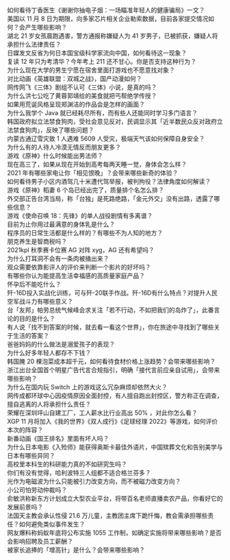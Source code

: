 如何看待丁香医生《谢谢你抽电子烟：一场瞄准年轻人的健康骗局》一文？  
美国以 11 月 8 日为期限，向多家芯片相关企业勒索数据，目前各家提交情况如何？会产生哪些影响？  
湖北 21 岁女孩晨跑遇害，警方通报称嫌疑人为 41 岁男子，已被抓获，嫌疑人将承担什么法律责任？  
日媒发文反省为何日本国宝级科学家流向中国，如何看待这一现象？  
复读 12 年只为考清华？今年考上 211 还不甘心。你是否支持这种行为？  
为什么现在大学的男生宁愿在宿舍里面打游戏也不愿意找对象？  
对比动画《英雄联盟：双城之战》，国产动漫如何？  
网传网飞《三体》剧组不认可《三体》小说，是真的吗？  
为什么洪七公吃了黄蓉郭靖给的美食就把丐帮绝学传授？  
如果用荒诞风格呈现郑渊洁的作品会是怎样的画面？  
为什么我学个 Java 就已经耗尽所有，而有些人还能同时学习多门语言？  
韩国政府拟立法禁食狗肉，受社会意见反对，民调显示其「近半数民众反对政府立法禁食狗肉」，反映了哪些问题？  
内蒙古通辽雪灾致 1 人遇难 5609 人受灾，极端天气该如何保障自身安全？  
为什么有的人待人冷漠无情反而朋友更多？  
游戏《原神》什么时候能出男法师？  
现在高三了，如果从现在开始到高考每两天睡一觉，身体会怎么样？  
2021 年有哪些家电让你「相见恨晚」？会带来哪些新奇的体验？  
如何看待男子小区内酒驾几十米遭代驾举报，被判拘役？法律角度如何解读？  
游戏《原神》稻妻 6 个岛已经出完了，质量排个名怎么排？  
外交部正告台湾当局，称「台独」是死路绝路，「金元外交」没有出路，透露了哪些信息？  
游戏《使命召唤 18：先锋》的单人战役剧情有多离谱？  
目前为止你用过最满意的身体乳是什么？  
程序员的日常生活都是什么样的？有哪些不为人知的地方？  
朋克养生是智商税吗？  
2021kpl 秋季赛卡位赛 AG 对阵 xyg，AG 还有希望吗？  
为什么打耳洞不会有一条肉被捅出来？  
观众需要依靠影评人的评价来判断一个影片的好坏吗？  
有哪些你认为能提高生活幸福感的高质量家庭产品？  
怀孕后不能吃什么？  
歼-16D投入实战化训练，可与歼-20联手作战。歼-16D有什么特点？对提升人民空军战斗力有哪些意义？  
台「友邦」帕劳总统气候峰会求关注「若不行动，不如把我们的岛炸了」，此番言论的目的是什么？  
有人说「找不到答案的时候，就去看一看这个世界」，你在旅途中寻找到了哪些关于生活的答案？  
爸爸妈妈的什么做法是溺爱孩子的表现？  
为什么好多年轻人都存不下钱？  
韩国腌 20 棵泡菜成本超千元，如何看待食材价格上涨趋势？会带来哪些影响？  
浙江出台全国首个明星广告代言合规指引，明确「接代言前应亲自试用」，会带来哪些影响？  
为什么在国内玩 Switch 上的游戏这么冗杂麻烦却依然大火？  
网传成都环球中心因疫情原因全面封控，有人擅自跑出封控区，警方称正在调查，擅自逃离的人将承担什么责任？  
荣耀在深圳坪山自建工厂，工人薪水比行业高出 50% ，对此你怎么看？  
XGP 11 月将加入《我的世界》《双人成行》《足球经理 2022》等游戏，如何评价本次的阵容？  
新番动画《国王排名》里面有坏人吗？  
为什么日本电影《入殓师》能获得奥斯卡最佳外语片，中国殡葬文化和告别美学与日本有哪些异同？  
高校里本科生的科研能力真的不如研究生吗？  
你们有没有觉得，哈利波特三人组都不适合格兰芬多？  
光作为电磁波为什么只能被引力改变方向，而不被磁力改变方向？  
小公司怕劳动仲裁吗？  
俞敏洪称新东方计划成立大型农业平台，将带百名老师直播卖农产品，你看好它的发展前景吗？  
法国天主教会承认性侵 21.6 万儿童，主教团主席下跪忏悔，教会需承担哪些责任？如何避免类似事件发生？  
网友爆料称蚂蚁年底将公布实施 1055 工作制，如确定实施将带来哪些影响？是否会影响招聘及员工薪酬？  
被家长追捧的「增高针」是什么？会带来哪些影响？  
